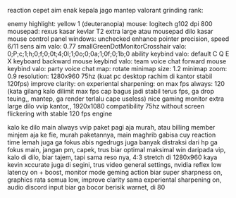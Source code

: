 reaction cepet aim enak kepala jago mantep valorant grinding rank:

enemy highlight: yellow 1 (deuteranopia)
mouse: logitech g102 dpi 800
mousepad: rexus kasar kevlar T2 extra large atau mousepad dilo kasar
mouse control panel windows: unchecked enhance pointer precision, speed 6/11
sens aim valo: 0.77
smallGreenDotMonitorCrosshair valo: 0;P;c;1;h;0;f;0;0t;4;0l;1;0o;0;0a;1;0f;0;1b;0
ability keybind valo: default C Q E X keyboard
backward mouse keybind valo: team voice chat
forward mouse keybind valo: party voice chat
map: rotate
minimap size: 1.2
minimap zoom: 0.9
resolution: 1280x960 75hz (kuat pc desktop rachim di kantor stabil 120fps)
improve clarity: on
experiental sharpening: on
max fps always: 120 (kata gilang kalo dilimit max fps cap bagus jadi stabil terus fps, ga drop teuing,, mantep, ga render terlalu cape useless)
nice gaming monitor extra large dilo vvip kantor,, 1920x1080 compatibility 75hz without screen flickering with stable 120 fps engine

kalo ke dilo main always vvip paket pagi aja murah, atau billing member minjem aja ke fie, murah paketannya, main maghrib gabisa cuy reaction time lemah juga ga fokus abis ngedrugs juga banyak distraksi dari hp ga fokus main, jangan pm, capek, trus biar optimal maksimal win daripada vip, kalo di dilo, biar tajem, tapi sama reso nya, 4:3 stretch di 1280x960 kaya kevin xccurate juga di segini, trus video general settings, nvidia reflex low latency on + boost, monitor mode geming action biar super sharpness on, graphics rata semua low, improve clarity sama experiental sharpening on, audio discord input biar ga bocor berisik warnet, di 80
